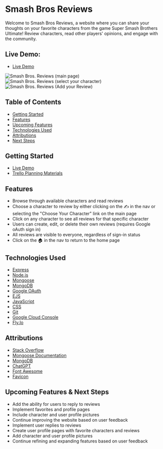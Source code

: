 # Smash Bros Reviews


Welcome to Smash Bros Reviews, a website where you can share your thoughts on your favorite characters from the game Super Smash Brothers Ultimate! Review characters, read other players' opinions, and engage with the community.

## Live Demo:
- [Live Demo](https://smash-reviews.fly.dev/)

![Smash Bros. Reviews (main page)](https://user-images.githubusercontent.com/98829614/235037288-fb51d366-4cb2-426d-889f-c2b596428b32.png)
![Smash Bros. Reviews (select your character)](https://user-images.githubusercontent.com/98829614/235037415-e42d331a-b8e0-4f80-b586-942e5e4b0fd5.png)
![Smash Bros. Reviews (Add your Review)](https://user-images.githubusercontent.com/98829614/235038043-96484dbf-9e35-4f17-aa29-013020891eb8.png)



## Table of Contents

- [Getting Started](#getting-started)
- [Features](#features)
- [Upcoming Features](#upcoming-features)
- [Technologies Used](#technologies-used)
- [Attributions](#attributions)
- [Next Steps](#next-steps)

## Getting Started

- [Live Demo](https://smash-reviews.fly.dev/)
- [Trello Planning Materials](https://trello.com/invite/b/UglKeBPt/ATTI2c5823a726dbfa478802fbc215e749d8727F58AD/smash-bros-characters-review-site)

## Features

- Browse through available characters and read reviews
- Choose a character to review by either clicking on the ✍️ in the nav or selecting the "Choose Your Character" link on the main page
- Click on any character to see all reviews for that specific character
- Users can create, edit, or delete their own reviews (requires Google oAuth sign in)
- All reviews are visible to everyone, regardless of sign-in status
- Click on the 🏠 in the nav to return to the home page

## Technologies Used

- [Express](https://expressjs.com/)
- [Node.js](https://nodejs.org/)
- [Mongoose](https://mongoosejs.com/)
- [MongoDB](https://www.mongodb.com/)
- [Google OAuth](https://developers.google.com/identity)
- [EJS](https://ejs.co/)
- [JavaScript](https://developer.mozilla.org/en-US/docs/Web/JavaScript)
- [CSS](https://developer.mozilla.org/en-US/docs/Web/CSS)
- [Git](https://git-scm.com/)
- [Google Cloud Console](https://console.cloud.google.com/)
- [Fly.Io](https://fly.io/)

## Attributions

- [Stack Overflow](https://stackoverflow.com/)
- [Mongoose Documentation](https://mongoosejs.com/docs/index.html)
- [MongoDB](https://www.mongodb.com/)
- [ChatGPT](https://www.openai.com/research/chatgpt/)
- [Font Awesome](https://fontawesome.com/)
- [Favicon](https://www.favicon.cc/)

## Upcoming Features & Next Steps

- Add the ability for users to reply to reviews
- Implement favorites and profile pages
- Include character and user profile pictures
- Continue improving the website based on user feedback
- Implement user replies to reviews
- Create user profile pages with favorite characters and reviews
- Add character and user profile pictures
- Continue refining and expanding features based on user feedback